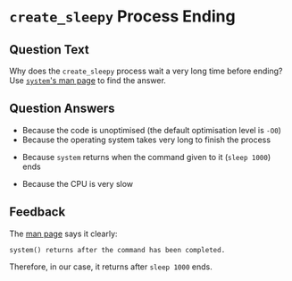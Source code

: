 # `create_sleepy` Process Ending

## Question Text

Why does the `create_sleepy` process wait a very long time before ending?
Use [`system`'s man page](https://man7.org/linux/man-pages/man3/system.3.html) to find the answer.

## Question Answers

- Because the code is unoptimised (the default optimisation level is `-O0`)
- Because the operating system takes very long to finish the process
+ Because `system` returns when the command given to it (`sleep 1000`) ends
- Because the CPU is very slow

## Feedback

The [man page](https://man7.org/linux/man-pages/man3/system.3.html) says it clearly:
```
system() returns after the command has been completed.
```
Therefore, in our case, it returns after `sleep 1000` ends.
